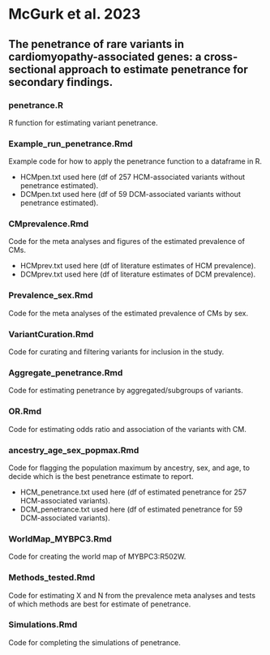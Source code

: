 # McGurk et al. 2023
## The penetrance of rare variants in cardiomyopathy-associated genes: a cross-sectional approach to estimate penetrance for secondary findings.

### penetrance.R
R function for estimating variant penetrance.

### Example_run_penetrance.Rmd
Example code for how to apply the penetrance function to a dataframe in R.
* HCMpen.txt used here (df of 257 HCM-associated variants without penetrance estimated).
* DCMpen.txt used here (df of 59 DCM-associated variants without penetrance estimated).

### CMprevalence.Rmd
Code for the meta analyses and figures of the estimated prevalence of CMs.
* HCMprev.txt used here (df of literature estimates of HCM prevalence). 
* DCMprev.txt used here (df of literature estimates of DCM prevalence).

### Prevalence_sex.Rmd
Code for the meta analyses of the estimated prevalence of CMs by sex.

### VariantCuration.Rmd
Code for curating and filtering variants for inclusion in the study.

### Aggregate_penetrance.Rmd
Code for estimating penetrance by aggregated/subgroups of variants.

### OR.Rmd
Code for estimating odds ratio and association of the variants with CM.

### ancestry_age_sex_popmax.Rmd
Code for flagging the population maximum by ancestry, sex, and age, to decide which is the best penetrance estimate to report.
* HCM_penetrance.txt used here (df of estimated penetrance for 257 HCM-associated variants).
* DCM_penetrance.txt used here (df of estimated penetrance for 59 DCM-associated variants).
	
### WorldMap_MYBPC3.Rmd
Code for creating the world map of MYBPC3:R502W.

### Methods_tested.Rmd
Code for estimating X and N from the prevalence meta analyses and tests of which methods are best for estimate of penetrance.

### Simulations.Rmd
Code for completing the simulations of penetrance.
